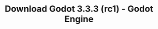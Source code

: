 ---
# Generated by /tools/generators/src/download_archive_generator !!! do not edit by hand !!!
title: 'Download Godot 3.3.3 (rc1) - Godot Engine'
type: 'download/archive'
name: '3.3.3'
flavor: 'rc1'
release_date: '2021-08-04T03:00:00-00:00'
release_notes: 'article/release-candidate-godot-3-3-3-rc-1/'
primaryPlatforms:
  - 'android.apk'
  - 'linux.64'
  - 'macos.universal'
  - 'windows.64'
  - 'linux_server.headless.64'
  - 'web'
  - 'templates'
links:
  android.apk:
    name: 'android.apk'
    title: 'Android'
    caption: 'APK Universal (ARM64 + ARMv7 + x86_64 + x86)'
    tags:
      - 'APK download'
      - 'ARM64/v7'
      - 'x86 (64 & 32 bit)'
    hosts:
      github_builds:
        regular: 'https://github.com/godotengine/godot-builds/releases/download/3.3.3-rc1/Godot_v3.3.3-rc1_android_editor.apk'
        mono: '#'
      github:
        regular: 'https://github.com/godotengine/godot/releases/download/3.3.3-rc1/Godot_v3.3.3-rc1_android_editor.apk'
        mono: '#'
  linux.64:
    name: 'linux.64'
    title: 'Linux'
    caption: 'Padrão (x86_64)'
    tags:
      - '64 bit'
    hosts:
      github_builds:
        regular: 'https://github.com/godotengine/godot-builds/releases/download/3.3.3-rc1/Godot_v3.3.3-rc1_x11.64.zip'
        mono: 'https://github.com/godotengine/godot-builds/releases/download/3.3.3-rc1/Godot_v3.3.3-rc1_mono_x11_64.zip'
      github:
        regular: 'https://github.com/godotengine/godot/releases/download/3.3.3-rc1/Godot_v3.3.3-rc1_x11.64.zip'
        mono: 'https://github.com/godotengine/godot/releases/download/3.3.3-rc1/Godot_v3.3.3-rc1_mono_x11_64.zip'
  macos.universal:
    name: 'macos.universal'
    title: 'macOS'
    caption: 'Universal (x86_64 + Silício da Apple)'
    tags:
      - 'Intel/Apple Silicon'
      - '64 bit'
    hosts:
      github_builds:
        regular: 'https://github.com/godotengine/godot-builds/releases/download/3.3.3-rc1/Godot_v3.3.3-rc1_osx.universal.zip'
        mono: 'https://github.com/godotengine/godot-builds/releases/download/3.3.3-rc1/Godot_v3.3.3-rc1_mono_osx.universal.zip'
      github:
        regular: 'https://github.com/godotengine/godot/releases/download/3.3.3-rc1/Godot_v3.3.3-rc1_osx.universal.zip'
        mono: 'https://github.com/godotengine/godot/releases/download/3.3.3-rc1/Godot_v3.3.3-rc1_mono_osx.universal.zip'
  windows.64:
    name: 'windows.64'
    title: 'Windows'
    caption: 'Padrão (x86_64)'
    tags:
      - '64 bit'
    hosts:
      github_builds:
        regular: 'https://github.com/godotengine/godot-builds/releases/download/3.3.3-rc1/Godot_v3.3.3-rc1_win64.exe.zip'
        mono: 'https://github.com/godotengine/godot-builds/releases/download/3.3.3-rc1/Godot_v3.3.3-rc1_mono_win64.zip'
      github:
        regular: 'https://github.com/godotengine/godot/releases/download/3.3.3-rc1/Godot_v3.3.3-rc1_win64.exe.zip'
        mono: 'https://github.com/godotengine/godot/releases/download/3.3.3-rc1/Godot_v3.3.3-rc1_mono_win64.zip'
  linux_server.headless.64:
    name: 'linux_server.headless.64'
    title: 'Linux Server'
    caption: 'Headless (x86_64)'
    tags:
      - '64 bit'
      - 'Headless'
    hosts:
      github_builds:
        regular: 'https://github.com/godotengine/godot-builds/releases/download/3.3.3-rc1/Godot_v3.3.3-rc1_linux_headless.64.zip'
        mono: 'https://github.com/godotengine/godot-builds/releases/download/3.3.3-rc1/Godot_v3.3.3-rc1_mono_linux_headless_64.zip'
      github:
        regular: 'https://github.com/godotengine/godot/releases/download/3.3.3-rc1/Godot_v3.3.3-rc1_linux_headless.64.zip'
        mono: 'https://github.com/godotengine/godot/releases/download/3.3.3-rc1/Godot_v3.3.3-rc1_mono_linux_headless_64.zip'
  web:
    name: 'web'
    title: 'Editor Web'
    caption: ''
    tags:
      - 'Self-hosted'
      - 'Cross-platform'
    hosts:
      github_builds:
        regular: 'https://github.com/godotengine/godot-builds/releases/download/3.3.3-rc1/Godot_v3.3.3-rc1_web_editor.zip'
        mono: '#'
      github:
        regular: 'https://github.com/godotengine/godot/releases/download/3.3.3-rc1/Godot_v3.3.3-rc1_web_editor.zip'
        mono: '#'
  linux.32:
    name: 'linux.32'
    title: 'Linux'
    caption: 'Padrão (x86)'
    tags:
      - '32 bit'
    hosts:
      github_builds:
        regular: 'https://github.com/godotengine/godot-builds/releases/download/3.3.3-rc1/Godot_v3.3.3-rc1_x11.32.zip'
        mono: 'https://github.com/godotengine/godot-builds/releases/download/3.3.3-rc1/Godot_v3.3.3-rc1_mono_x11_32.zip'
      github:
        regular: 'https://github.com/godotengine/godot/releases/download/3.3.3-rc1/Godot_v3.3.3-rc1_x11.32.zip'
        mono: 'https://github.com/godotengine/godot/releases/download/3.3.3-rc1/Godot_v3.3.3-rc1_mono_x11_32.zip'
  windows.32:
    name: 'windows.32'
    title: 'Windows'
    caption: 'Padrão (x86)'
    tags:
      - '32 bit'
    hosts:
      github_builds:
        regular: 'https://github.com/godotengine/godot-builds/releases/download/3.3.3-rc1/Godot_v3.3.3-rc1_win32.exe.zip'
        mono: 'https://github.com/godotengine/godot-builds/releases/download/3.3.3-rc1/Godot_v3.3.3-rc1_mono_win32.zip'
      github:
        regular: 'https://github.com/godotengine/godot/releases/download/3.3.3-rc1/Godot_v3.3.3-rc1_win32.exe.zip'
        mono: 'https://github.com/godotengine/godot/releases/download/3.3.3-rc1/Godot_v3.3.3-rc1_mono_win32.zip'
  linux_server.64:
    name: 'linux_server.64'
    title: 'Servidor Linux'
    caption: 'Padrão (x86_64)'
    tags:
      - '64 bit'
    hosts:
      github_builds:
        regular: 'https://github.com/godotengine/godot-builds/releases/download/3.3.3-rc1/Godot_v3.3.3-rc1_linux_server.64.zip'
        mono: 'https://github.com/godotengine/godot-builds/releases/download/3.3.3-rc1/Godot_v3.3.3-rc1_mono_linux_server_64.zip'
      github:
        regular: 'https://github.com/godotengine/godot/releases/download/3.3.3-rc1/Godot_v3.3.3-rc1_linux_server.64.zip'
        mono: 'https://github.com/godotengine/godot/releases/download/3.3.3-rc1/Godot_v3.3.3-rc1_mono_linux_server_64.zip'
  aar_library:
    name: 'aar_library'
    title: 'Biblioteca de AAR'
    caption: ''
    tags:
      - 'Android plugins'
      - 'Java'
      - 'Kotlin'
    hosts:
      github_builds:
        regular: 'https://github.com/godotengine/godot-builds/releases/download/3.3.3-rc1/godot-lib.3.3.3.rc1.release.aar'
        mono: 'https://github.com/godotengine/godot-builds/releases/download/3.3.3-rc1/godot-lib.3.3.3.rc1.mono.release.aar'
      github:
        regular: 'https://github.com/godotengine/godot/releases/download/3.3.3-rc1/godot-lib.3.3.3.rc1.release.aar'
        mono: 'https://github.com/godotengine/godot/releases/download/3.3.3-rc1/godot-lib.3.3.3.rc1.mono.release.aar'
  templates:
    name: 'templates'
    title: 'Modelos de exportação'
    caption: ''
    tags:
      - 'Utilizado para exportar os seus jogos para todas as plataformas suportadas'
    hosts:
      github_builds:
        regular: 'https://github.com/godotengine/godot-builds/releases/download/3.3.3-rc1/Godot_v3.3.3-rc1_export_templates.tpz'
        mono: 'https://github.com/godotengine/godot-builds/releases/download/3.3.3-rc1/Godot_v3.3.3-rc1_mono_export_templates.tpz'
      github:
        regular: 'https://github.com/godotengine/godot/releases/download/3.3.3-rc1/Godot_v3.3.3-rc1_export_templates.tpz'
        mono: 'https://github.com/godotengine/godot/releases/download/3.3.3-rc1/Godot_v3.3.3-rc1_mono_export_templates.tpz'
---